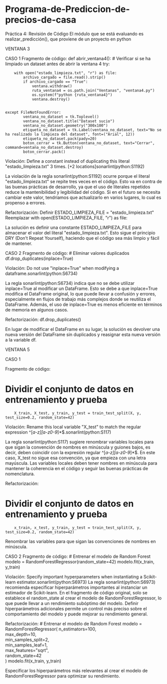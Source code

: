 # Programa-de-Prediccion-de-precios-de-casa
Práctica 4: Revisión de Código
El módulo que se está evaluando es realizar_predicción(), que proviene de un proyecto en python
 
VENTANA 3

CASO 1
Fragmento de código:
def abrir_ventana4():
    # Verificar si se ha limpiado un dataset antes de abrir la ventana 4
    try:
       
        with open("estado_limpieza.txt", "r") as file:
            archivo_cargado = file.read().strip()
            if archivo_cargado == "True":
                ventana.withdraw()
                ruta_ventana4 = os.path.join("Ventanas", "ventana4.py")
                os.system(f"python {ruta_ventana4}")
                ventana.destroy()


    except FileNotFoundError:
            ventana_no_dataset = tk.Toplevel()
            ventana_no_dataset.title("Dataset sucio")
            ventana_no_dataset.geometry("300x100")
            etiqueta_no_dataset = tk.Label(ventana_no_dataset, text="No se ha realizado la limpieza del dataset", font=("Arial", 12))
            etiqueta_no_dataset.pack(pady=20)
            boton_cerrar = tk.Button(ventana_no_dataset, text="Cerrar", command=ventana_no_dataset.destroy)
            boton_cerrar.pack()


Violación:
Define a constant instead of duplicating this literal "estado_limpieza.txt" 3 times. [+2 locations]sonarlint(python:S1192)

La violación de la regla sonarlint(python:S1192) ocurre porque el literal "estado_limpieza.txt" se repite tres veces en el código. Esto va en contra de las buenas prácticas de desarrollo, ya que el uso de literales repetidos reduce la mantenibilidad y legibilidad del código. Si en el futuro se necesita cambiar este valor, tendríamos que actualizarlo en varios lugares, lo cual es propenso a errores.

Refactorización:
Definir
ESTADO_LIMPIEZA_FILE = "estado_limpieza.txt"
Reemplazar
with open(ESTADO_LIMPIEZA_FILE, "r") as file:

La solución es definir una constante ESTADO_LIMPIEZA_FILE para almacenar el valor del literal "estado_limpieza.txt". Esto sigue el principio DRY (Don’t Repeat Yourself), haciendo que el código sea más limpio y fácil de mantener.

CASO 2
Fragmento de código:
        # Eliminar valores duplicados
        df.drop_duplicates(inplace=True)

Violación:
Do not use "inplace=True" when modifying a dataframe.sonarlint(python:S6734)

La regla sonarlint(python:S6734) indica que no se debe utilizar inplace=True al modificar un DataFrame. Esto se debe a que inplace=True modifica el DataFrame original, lo que puede llevar a confusión y errores, especialmente en flujos de trabajo más complejos donde se reutiliza el DataFrame. Además, el uso de inplace=True es menos eficiente en términos de memoria en algunos casos.

Refactorización:
df.drop_duplicates()

En lugar de modificar el DataFrame en su lugar, la solución es devolver una nueva versión del DataFrame sin duplicados y reasignar esta nueva versión a la variable df.

VENTANA 5

CASO 1

Fragmento de código:
# Dividir el conjunto de datos en entrenamiento y prueba
        X_train, X_test, y_train, y_test = train_test_split(X, y, test_size=0.2, random_state=42)



Violación:
Rename this local variable "X_test" to match the regular expression ^[_a-z][a-z0-9_]*$.sonarlint(python:S117)

La regla sonarlint(python:S117) sugiere renombrar variables locales para que sigan la convención de nombres en minúscula y guiones bajos, es decir, deben coincidir con la expresión regular ^[_a-z][a-z0-9_]*$. En este caso, X_test no sigue esa convención, ya que empieza con una letra mayúscula. Las variables locales deben tener nombres en minúscula para mantener la coherencia en el código y seguir las buenas prácticas de nomenclatura.

Refactorización:
 # Dividir el conjunto de datos en entrenamiento y prueba
        x_train, x_test, y_train, y_test = train_test_split(X, y, test_size=0.2, random_state=42)

Renombrar las variables para que sigan las convenciones de nombres en minúscula.

CASO 2
Fragmento de código:
        # Entrenar el modelo de Random Forest
        modelo = RandomForestRegressor(random_state=42)
        modelo.fit(x_train, y_train)

Violación:
Specify important hyperparameters when instantiating a Scikit-learn estimator.sonarlint(python:S6973)
La regla sonarlint(python:S6973) recomienda especificar hiperparámetros importantes al instanciar un estimador de Scikit-learn. En el fragmento de código original, solo se establece el random_state al crear el modelo de RandomForestRegressor, lo que puede llevar a un rendimiento subóptimo del modelo. Definir hiperparámetros adicionales permite un control más preciso sobre el comportamiento del modelo y puede mejorar su rendimiento general.

Refactorización:
        # Entrenar el modelo de Random Forest
        modelo = RandomForestRegressor(
            n_estimators=100,          
            max_depth=10,              
            min_samples_split=2,        
            min_samples_leaf=1,        
            max_features="sqrt",        
            random_state=42      
        )
        modelo.fit(x_train, y_train)

Especificar los hiperparámetros más relevantes al crear el modelo de RandomForestRegressor para optimizar su rendimiento.

